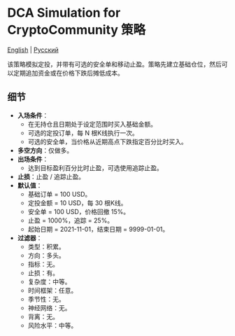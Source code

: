# DCA Simulation for CryptoCommunity 策略
[English](README.md) | [Русский](README_ru.md)

该策略模拟定投，并带有可选的安全单和移动止盈。策略先建立基础仓位，然后可以定期追加资金或在价格下跌后摊低成本。

## 细节

- **入场条件**：
  - 在无持仓且日期处于设定范围时买入基础金额。
  - 可选的定投订单，每 N 根K线执行一次。
  - 可选的安全单，当价格从近期高点下跌指定百分比时买入。
- **多空方向**：仅做多。
- **出场条件**：
  - 达到目标盈利百分比时止盈，可选使用追踪止盈。
- **止损**：止盈 / 追踪止盈。
- **默认值**：
  - 基础订单 = 100 USD。
  - 定投金额 = 10 USD，每 30 根K线。
  - 安全单 = 100 USD，价格回撤 15%。
  - 止盈 = 1000%，追踪 = 25%。
  - 起始日期 = 2021-11-01，结束日期 = 9999-01-01。
- **过滤器**：
  - 类型：积累。
  - 方向：多头。
  - 指标：无。
  - 止损：有。
  - 复杂度：中等。
  - 时间框架：任意。
  - 季节性：无。
  - 神经网络：无。
  - 背离：无。
  - 风险水平：中等。
